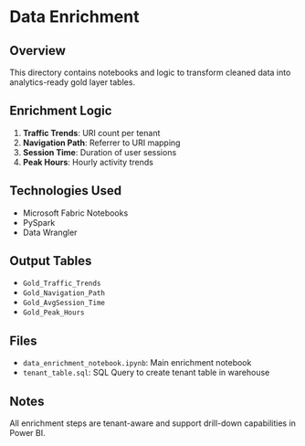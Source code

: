 # Data Enrichment

## Overview
This directory contains notebooks and logic to transform cleaned data into analytics-ready gold layer tables.

## Enrichment Logic
1. **Traffic Trends**: URI count per tenant
2. **Navigation Path**: Referrer to URI mapping
3. **Session Time**: Duration of user sessions
4. **Peak Hours**: Hourly activity trends

## Technologies Used
- Microsoft Fabric Notebooks
- PySpark
- Data Wrangler

## Output Tables
- `Gold_Traffic_Trends`
- `Gold_Navigation_Path`
- `Gold_AvgSession_Time`
- `Gold_Peak_Hours`

## Files
- `data_enrichment_notebook.ipynb`: Main enrichment notebook
- `tenant_table.sql`: SQL Query to create tenant table in warehouse

## Notes
All enrichment steps are tenant-aware and support drill-down capabilities in Power BI.
